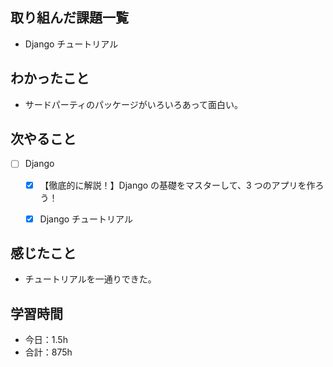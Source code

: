 ## 取り組んだ課題一覧

- Django チュートリアル

## わかったこと
- サードパーティのパッケージがいろいろあって面白い。

## 次やること

- [ ] Django
   - [x] 【徹底的に解説！】Django の基礎をマスターして、3 つのアプリを作ろう！
   - [x] Django チュートリアル 


## 感じたこと

- チュートリアルを一通りできた。

## 学習時間

- 今日：1.5h
- 合計：875h